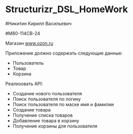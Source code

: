 # Structurizr_DSL_HomeWork

#Никитин Кирилл Васильевич

#М80-114СВ-24

Магазин www.ozon.ru

Приложение должно содержать следующие данные: 
- Пользователь
- Товар
- Корзина 
 
Реализовать API: 
- Создание нового пользователя
- Поиск пользователя по логину
- Поиск пользователя по маске имя и фамилии
- Создание товара
- Получение списка товаров
- Добавление товара в корзину
- Получение корзины для пользователя 
